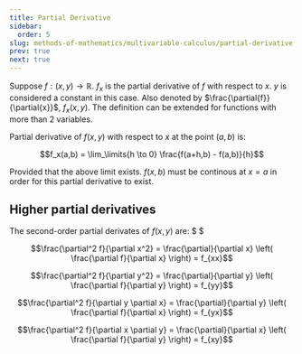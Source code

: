 ```yaml
---
title: Partial Derivative
sidebar:
  order: 5
slug: methods-of-mathematics/multivariable-calculus/partial-derivative
prev: true
next: true
---
```


Suppose $f: (x,y) \rightarrow \mathbb{R}$. $f_x$ is the partial derivative of
$f$ with respect to $x$. $y$ is considered a constant in this case. Also denoted
by $\frac{\partial{f}}{\partial{x}}$, $f_x(x,y)$. The definition can be extended
for functions with more than 2 variables.

Partial derivative of $f(x,y)$ with respect to $x$ at the point $(a,b)$ is:

```math
f_x(a,b) = \lim_\limits{h \to 0} \frac{f(a+h,b) - f(a,b)}{h}
```

Provided that the above limit exists. $f(x,b)$ must be continous at $x=a$ in
order for this partial derivative to exist.

## Higher partial derivatives

The second-order partial derivates of $f(x,y)$ are: $ $

```math
\frac{\partial^2 f}{\partial x^2} = \frac{\partial}{\partial x} \left( \frac{\partial f}{\partial x} \right) = f_{xx}
```

```math
\frac{\partial^2 f}{\partial y^2} = \frac{\partial}{\partial y} \left( \frac{\partial f}{\partial y} \right) = f_{yy}
```

```math
\frac{\partial^2 f}{\partial y \partial x} = \frac{\partial}{\partial y} \left( \frac{\partial f}{\partial x} \right) = f_{yx}
```

```math
\frac{\partial^2 f}{\partial x \partial y} = \frac{\partial}{\partial x} \left( \frac{\partial f}{\partial y} \right) = f_{xy}
```
